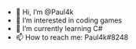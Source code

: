 - 👋 Hi, I’m @Paul4k
- 👀 I’m interested in coding games
- 🌱 I’m currently learning C#
- 📫 How to reach me: Paul4k#8248

<!---
Paul4k/Paul4k is a ✨ special ✨ repository because its `README.md` (this file) appears on your GitHub profile.
You can click the Preview link to take a look at your changes.
--->
